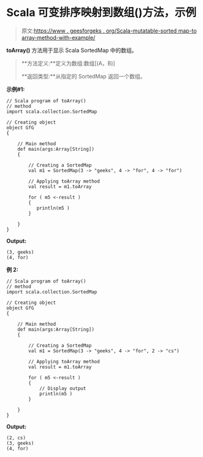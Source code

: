 # Scala 可变排序映射到数组()方法，示例

> 原文:[https://www . geesforgeks . org/Scala-mutatable-sorted map-to array-method-with-example/](https://www.geeksforgeeks.org/scala-mutable-sortedmap-toarray-method-with-example/)

**toArray()** 方法用于显示 Scala SortedMap 中的数组。

> **方法定义:**定义为数组:数组[(A，B)]
> 
> **返回类型:**从指定的 SortedMap 返回一个数组。

**示例#1:**

```
// Scala program of toArray()
// method
import scala.collection.SortedMap

// Creating object
object GfG
{ 

    // Main method
    def main(args:Array[String])
    {

        // Creating a SortedMap
        val m1 = SortedMap(3 -> "geeks", 4 -> "for", 4 -> "for")

        // Applying toArray method
        val result = m1.toArray

        for ( m5 <-result )
        {
           println(m5 )
        } 

    }
}
```

**Output:**

```
(3, geeks)
(4, for)

```

**例 2:**

```
// Scala program of toArray()
// method
import scala.collection.SortedMap

// Creating object
object GfG
{ 

    // Main method
    def main(args:Array[String])
    {

        // Creating a SortedMap
        val m1 = SortedMap(3 -> "geeks", 4 -> "for", 2 -> "cs")

        // Applying toArray method
        val result = m1.toArray

        for ( m5 <-result )
        {
            // Display output
            println(m5 )
        } 

    }
}
```

**Output:**

```
(2, cs)
(3, geeks)
(4, for)

```